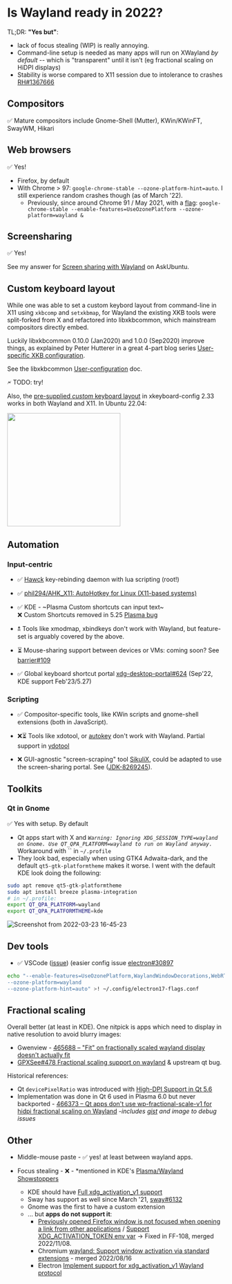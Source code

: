 # Is Wayland ready in 2022?

TL;DR: **"Yes but"**:
* lack of focus stealing (WIP) is really annoying.
* Command-line setup is needed as many apps will run on XWayland *by default* -- which is "transparent" until it isn't (eg fractional scaling on HiDPI displays)
* Stability is worse compared to X11 session due to intolerance to crashes [RH#1367666](https://bugzilla.redhat.com/show_bug.cgi?id=1367666)

## Compositors

✅ Mature compositors include Gnome-Shell (Mutter), KWin/KWinFT, SwayWM, Hikari

## Web browsers

✅ Yes!

* Firefox, by default
* With Chrome > 97: `google-chrome-stable --ozone-platform-hint=auto`. I still experience random crashes though (as of March '22).
  * Previously, since around Chrome 91 / May 2021, with a [flag](https://bugs.chromium.org/p/chromium/issues/detail?id=1085700):
`google-chrome-stable --enable-features=UseOzonePlatform --ozone-platform=wayland &`


## Screensharing

✅ Yes!

See my answer for [Screen sharing with Wayland](https://askubuntu.com/a/1398720/220798) on AskUbuntu.

## Custom keyboard layout

While one was able to set a custom keybord layout from command-line in X11 using `xkbcomp` and `setxkbmap`, for Wayland the existing XKB tools were split-forked from X and refactored into libxkbcommon, which mainstream compositors directly embed.

Luckily libxkbcommon 0.10.0 (Jan2020) and 1.0.0 (Sep2020) improve things, as explained by Peter Hutterer in a great 4-part blog series [User-specific XKB configuration](https://web.archive.org/web/20210828193033/https://who-t.blogspot.com/2020/09/user-specific-xkb-configuration-putting.html).

See the libxkbcommon [User-configuration](https://xkbcommon.org/doc/current/md_doc_user_configuration.html) doc.

🗲 TODO: try! 

Also, the [pre-supplied <i>custom</i> keyboard layout](https://web.archive.org/web/20210303023436/https://who-t.blogspot.com/2021/02/a-pre-supplied-custom-keyboard-layout.html) in xkeyboard-config 2.33 works in both Wayland and X11. In Ubuntu 22.04:

<img src="https://user-images.githubusercontent.com/2772505/159658641-cc084ad7-f7f8-4629-a40e-7d75bfdc0fd6.png" width="262">


## Automation

### Input-centric

* ✅ [Hawck](https://github.com/snyball/Hawck) key-rebinding daemon with lua scripting (root!)

* ✅ [phil294/AHK_X11: AutoHotkey for Linux (X11-based systems)](https://github.com/phil294/AHK_X11)

* ✅ KDE - ~Plasma Custom shortcuts can input text~<br>
  ❌ Custom Shortcuts removed in 5.25 [Plasma bug](https://bugs.kde.org/show_bug.cgi?id=455444)

* 🕱 Tools like xmodmap, xbindkeys don't work with Wayland, but feature-set is arguably covered by the above.

* ⏳ Mouse-sharing support between devices or VMs: coming soon? See [barrier#109](https://github.com/debauchee/barrier/issues/109#issuecomment-1049479068)

* ✅ Global keyboard shortcut portal [xdg-desktop-portal#624](https://github.com/flatpak/xdg-desktop-portal/issues/624) (Sep'22, KDE support Feb'23/5.27)


### Scripting

* ✅ Compositor-specific tools, like KWin scripts and gnome-shell extensions (both in JavaScript).

* ❌⏳ Tools like xdotool, or [autokey](https://github.com/autokey/autokey) don't work with Wayland. Partial support in [ydotool](https://github.com/ReimuNotMoe/ydotool)

* ❌ GUI-agnostic "screen-scraping" tool [SikuliX](https://sikulix.github.io/), could be adapted to use the screen-sharing portal. See ([JDK-8269245](https://bugs.openjdk.org/browse/JDK-8269245)).

## Toolkits

### Qt in Gnome

✅ Yes with setup. By default 
* Qt apps start with X and *`Warning: Ignoring XDG_SESSION_TYPE=wayland on Gnome. Use QT_QPA_PLATFORM=wayland to run on Wayland anyway.`*
Workaround with `` in `~/.profile`
* They look bad, especially when using GTK4 Adwaita-dark, and the default `qt5-gtk-platformtheme` makes it worse. I went with the default KDE look doing the following:
```bash
sudo apt remove qt5-gtk-platformtheme
sudo apt install breeze plasma-integration
# in ~/.profile:
export QT_QPA_PLATFORM=wayland
export QT_QPA_PLATFORMTHEME=kde
```

![Screenshot from 2022-03-23 16-45-23](https://user-images.githubusercontent.com/2772505/159740347-ec622567-6ffd-460d-a9ea-207ecc30d7ca.png)

## Dev tools

* ✅ VSCode ([issue](https://github.com/microsoft/vscode/issues/109176)) (easier config issue [electron#30897](https://github.com/electron/electron/issues/30897)

```sh
echo "--enable-features=UseOzonePlatform,WaylandWindowDecorations,WebRTCPipeWireCapturer
--ozone-platform=wayland
--ozone-platform-hint=auto" >! ~/.config/electron17-flags.conf
```

## Fractional scaling

Overall better (at least in KDE). One nitpick is apps which need to display in native resolution to avoid blurry images:
* Gwenview - [465688 – &quot;Fit&quot; on fractionally scaled wayland display doesn't actually fit](https://bugs.kde.org/show_bug.cgi?id=465688)
* [GPXSee#478 Fractional scaling support on wayland](https://github.com/tumic0/GPXSee/issues/478) & upstream qt bug.

Historical references:
* Qt `devicePixelRatio` was introduced with [High-DPI Support in Qt 5.6](https://www.qt.io/blog/2016/01/26/high-dpi-support-in-qt-5-6)
* Implementation was done in Qt 6 used in Plasma 6.0 but never backported - [466373 – Qt apps don't use wp-fractional-scale-v1 for hidpi fractional scaling on Wayland](https://bugs.kde.org/show_bug.cgi?id=466373) -*includes [gist](https://gist.github.com/eddy-geek/2a682a415abb5d351537ae3fc865dffd) and image to debug issues*

## Other

* Middle-mouse paste - ✅ yes! at least between wayland apps.

* Focus stealing - ❌ - *mentioned in KDE's [Plasma/Wayland Showstoppers](https://community.kde.org/Plasma/Wayland_Showstoppers)
  * KDE should have [Full xdg_activation_v1 support](https://invent.kde.org/plasma/kwin/-/issues/39)
  * Sway has support as well since March '21, [sway#6132](https://github.com/swaywm/sway/pull/6132)
  * Gnome was the first to have a custom extension
  * ... but **apps do not support it**:
    * [Previously opened Firefox window is not focused when opening a link from other applications](https://bugzilla.mozilla.org/show_bug.cgi?id=1766269) / [Support XDG_ACTIVATION_TOKEN env var](https://bugzilla.mozilla.org/show_bug.cgi?id=1767546) -> Fixed in FF-108, merged 2022/11/08.
    * Chromium [wayland: Support window activation via standard extensions](https://bugs.chromium.org/p/chromium/issues/detail?id=1175327) - merged 2022/08/16
    * Electron [Implement support for xdg_activation_v1 Wayland protocol](https://github.com/electron/electron/issues/30912)

